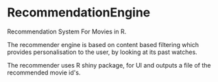 # RecommendationEngine

Recommendation System For Movies in R.

The recommender engine is based on content based filtering which provides personalisation to the user, by looking at its past watches.

The recommender uses R shiny package, for UI and outputs a file of the recommended movie id's.



